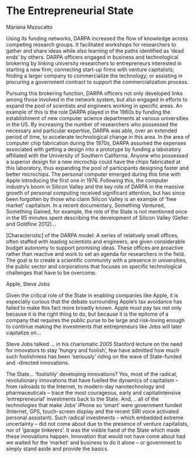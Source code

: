 # The Entrepreneurial State

Mariana Mazucatto

Using its funding networks, DARPA increased the flow of knowledge
across competing research groups. It facilitated workshops for
researchers to gather and share ideas while also learning of the paths
identified as ‘dead ends’ by others. DARPA officers engaged in
business and technological brokering by linking university researchers
to entrepreneurs interested in starting a new firm; connecting
start-up firms with venture capitalists; finding a larger company to
commercialize the technology; or assisting in procuring a government
contract to support the commercialization process.

Pursuing this brokering function, DARPA officers not only developed
links among those involved in the network system, but also engaged in
efforts to expand the pool of scientists and engineers working in
specific areas. An example of this is the role DARPA played in the
1960s by funding the establishment of new computer science departments
at various universities in the US. By increasing the number of
researchers who possessed the necessary and particular expertise,
DARPA was able, over an extended period of time, to accelerate
technological change in this area. In the area of computer chip
fabrication during the 1970s, DARPA assumed the expenses associated
with getting a design into a prototype by funding a laboratory
affiliated with the University of Southern California. Anyone who
possessed a superior design for a new microchip could have the chips
fabricated at this laboratory, thus expanding the pool of participants
designing faster and better microchips.  The personal computer emerged
during this time with Apple introducing the first one in 1976.
Following this, the computer industry’s boom in Silicon Valley
and the key role of DARPA in the massive growth of personal computing
received significant attention, but has since been forgotten by those
who claim Silicon Valley is an example of ‘free market’ capitalism. In
a recent documentary, Something Ventured, Something Gained, for
example, the role of the State is not mentioned once in the 85 minutes
spent describing the development of Silicon Valley (Geller and
Goldfine 2012)...

[Characteristic] of the DARPA model: A series of relatively small
offices, often staffed with leading scientists and engineers, are
given considerable budget autonomy to support promising ideas. These
offices are proactive rather than reactive and work to set an agenda
for researchers in the field. The goal is to create a scientific
community with a presence in universities, the public sector and
corporations that focuses on specific technological challenges that
have to be overcome.

<a name='jobs'/>

Apple, Steve Jobs

Given the critical role of the State in enabling companies like Apple,
it is especially curious that the debate surrounding Apple’s tax
avoidance has failed to make this fact more broadly known. Apple must
pay tax not only because it is the right thing to do, but because it
is the epitome of a company that requires the public purse to be large
and risk-loving enough to continue making the investments that
entrepreneurs like Jobs will later capitalize on...

Steve Jobs talked ... in his charismatic 2005 Stanford lecture on the
need for innovators to stay ‘hungry and foolish’, few have admitted
how much such foolishness has been ‘seriously’ riding on the wave of
State-funded and -directed innovations.

The State... ‘foolishly’ developing innovations? Yes, most of the
radical, revolutionary innovations that have fuelled the dynamics of
capitalism – from railroads to the Internet, to modern-day
nanotechnology and pharmaceuticals – trace the most courageous, early
and capitalintensive ‘entrepreneurial’ investments back to the
State. And, .. all of the technologies that make Jobs’ iPhone so
‘smart’ were government funded (Internet, GPS, touch-screen display
and the recent SIRI voice activated personal assistant). Such radical
investments – which embedded extreme uncertainty – did not come about
due to the presence of venture capitalists, nor of ‘garage
tinkerers’. It was the visible hand of the State which made these
innovations happen. Innovation that would not have come about had we
waited for the ‘market’ and business to do it alone – or government to
simply stand aside and provide the basics.

